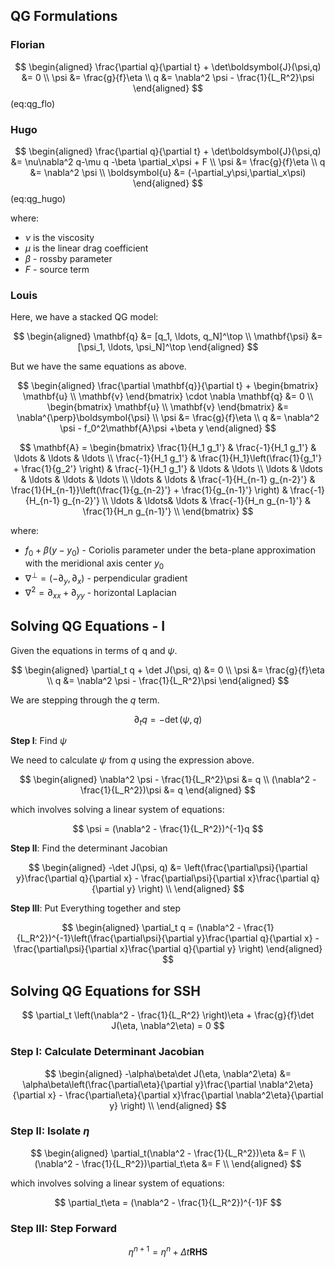 

## QG Formulations


### Florian

$$
\begin{aligned}
\frac{\partial q}{\partial t} + \det\boldsymbol{J}(\psi,q) &= 0 \\
\psi &= \frac{g}{f}\eta \\
q &= \nabla^2 \psi - \frac{1}{L_R^2}\psi
\end{aligned}
$$ (eq:qg_flo)

### Hugo

$$
\begin{aligned}
\frac{\partial q}{\partial t} + \det\boldsymbol{J}(\psi,q) &= \nu\nabla^2 q-\mu q -\beta \partial_x\psi + F \\
\psi &= \frac{g}{f}\eta \\
q &= \nabla^2 \psi \\
\boldsymbol{u} &= (-\partial_y\psi,\partial_x\psi)
\end{aligned}
$$ (eq:qg_hugo)

where:
* $\nu$ is the viscosity
* $\mu$ is the linear drag coefficient
* $\beta$ - rossby parameter
* $F$ - source term

### Louis

Here, we have a stacked QG model:

$$
\begin{aligned}
\mathbf{q} &= [q_1, \ldots, q_N]^\top \\
\mathbf{\psi} &= [\psi_1, \ldots, \psi_N]^\top
\end{aligned}
$$

But we have the same equations as above.


$$
\begin{aligned}
\frac{\partial \mathbf{q}}{\partial t} +
\begin{bmatrix}
\mathbf{u} \\ \mathbf{v}
\end{bmatrix}
\cdot \nabla \mathbf{q} &= 0 \\
\begin{bmatrix}
\mathbf{u} \\ \mathbf{v}
\end{bmatrix} &= \nabla^{\perp}\boldsymbol{\psi} \\
\psi &= \frac{g}{f}\eta \\
q &= \nabla^2 \psi - f_0^2\mathbf{A}\psi +\beta y
\end{aligned}
$$

$$
\mathbf{A} =
\begin{bmatrix}
\frac{1}{H_1 g_1'} & \frac{-1}{H_1 g_1'} & \ldots & \ldots & \ldots  \\
\frac{-1}{H_1 g_1'} & \frac{1}{H_1}\left(\frac{1}{g_1'} + \frac{1}{g_2'} \right) & \frac{-1}{H_1 g_1'} & \ldots & \ldots  \\
\ldots & \ldots & \ldots & \ldots & \ldots \\
\ldots & \ldots & \frac{-1}{H_{n-1} g_{n-2}'} & \frac{1}{H_{n-1}}\left(\frac{1}{g_{n-2}'} + \frac{1}{g_{n-1}'} \right) & \frac{-1}{H_{n-1} g_{n-2}'}  \\
\ldots & \ldots& \ldots & \frac{-1}{H_n g_{n-1}'} & \frac{1}{H_n g_{n-1}'}   \\
\end{bmatrix}
$$

where:
* $f_0 + \beta(y-y_0)$ - Coriolis parameter under the beta-plane approximation with the meridional axis center $y_0$
* $\nabla^{\perp}=(-\partial_y,\partial_x)$ - perpendicular gradient
* $\nabla^2 =\partial_{xx}+\partial_{yy}$ - horizontal Laplacian


## Solving QG Equations - I


Given the equations in terms of q and $\psi$.

$$
\begin{aligned}
\partial_t q + \det J(\psi, q) &= 0 \\
\psi &= \frac{g}{f}\eta \\
q &= \nabla^2 \psi - \frac{1}{L_R^2}\psi
\end{aligned}
$$

We are stepping through the $q$ term.

$$
\partial_t q = -  \det(\psi, q)
$$

**Step I**: Find $\psi$

We need to calculate $\psi$ from $q$ using the expression above.

$$
\begin{aligned}
\nabla^2 \psi - \frac{1}{L_R^2}\psi &= q \\
(\nabla^2 - \frac{1}{L_R^2})\psi &= q
\end{aligned}
$$

which involves solving a linear system of equations:

$$
\psi = (\nabla^2 - \frac{1}{L_R^2})^{-1}q
$$

**Step II**: Find the determinant Jacobian


$$
\begin{aligned}
-\det J(\psi, q) &= \left(\frac{\partial\psi}{\partial y}\frac{\partial q}{\partial x} - \frac{\partial\psi}{\partial x}\frac{\partial q}{\partial y} \right) \\
\end{aligned}
$$

**Step III**: Put Everything together and step


$$
\begin{aligned}
\partial_t q = (\nabla^2 - \frac{1}{L_R^2})^{-1}\left(\frac{\partial\psi}{\partial y}\frac{\partial q}{\partial x} - \frac{\partial\psi}{\partial x}\frac{\partial q}{\partial y} \right)
\end{aligned}
$$

## Solving QG Equations for SSH

$$
\partial_t \left(\nabla^2 - \frac{1}{L_R^2} \right)\eta + \frac{g}{f}\det J(\eta, \nabla^2\eta) = 0
$$


### Step I: Calculate Determinant Jacobian

$$
\begin{aligned}
-\alpha\beta\det J(\eta, \nabla^2\eta) &=
\alpha\beta\left(\frac{\partial\eta}{\partial y}\frac{\partial \nabla^2\eta}{\partial x} - \frac{\partial\eta}{\partial x}\frac{\partial \nabla^2\eta}{\partial y} \right) \\
\end{aligned}
$$

### Step II: Isolate $\eta$

$$
\begin{aligned}
\partial_t(\nabla^2 - \frac{1}{L_R^2})\eta &= F \\
(\nabla^2 - \frac{1}{L_R^2})\partial_t\eta &= F \\
\end{aligned}
$$

which involves solving a linear system of equations:

$$
\partial_t\eta = (\nabla^2 - \frac{1}{L_R^2})^{-1}F
$$

### Step III: Step Forward

$$
\eta^{n+1} = \eta^n + \Delta t\boldsymbol{RHS}
$$
